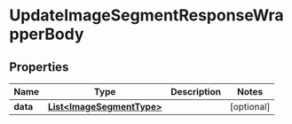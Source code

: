 

# UpdateImageSegmentResponseWrapperBody


## Properties

Name | Type | Description | Notes
------------ | ------------- | ------------- | -------------
**data** | [**List&lt;ImageSegmentType&gt;**](ImageSegmentType.md) |  |  [optional]



